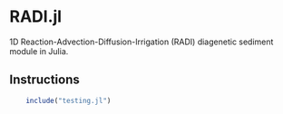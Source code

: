 # RADI.jl

1D Reaction-Advection-Diffusion-Irrigation (RADI) diagenetic sediment module in Julia.

## Instructions

```julia
    include("testing.jl")
```
